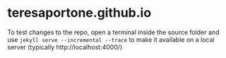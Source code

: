 # teresaportone.github.io
To test changes to the repo, open a terminal inside the source folder and use `jekyll serve --incremental --trace` to make it available on a local server (typically http://localhost:4000/)

